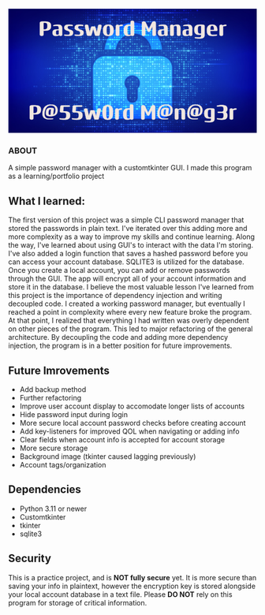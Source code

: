 ![Header](./P@55w0rd_M@n@g3r.png)

### ABOUT
A simple password manager with a customtkinter GUI. I made this program as a learning/portfolio project

## What I learned:
The first version of this project was a simple CLI password manager that stored the passwords in plain text. I've iterated over this adding more and more complexity as a way to improve my skills and continue learning. Along the way, I've learned about using GUI's to interact with the data I'm storing. I've also added a login function that saves a hashed password before you can access your account database. SQLITE3 is utilized for the database. Once you create a local account, you can add or remove passwords through the GUI. The app will encrypt all of your account information and store it in the database. I believe the most valuable lesson I've learned from this project is the importance of dependency injection and writing decoupled code. I created a working password manager, but eventually I reached a point in complexity where every new feature broke the program. At that point, I realized that everything I had written was overly dependent on other pieces of the program. This led to major refactoring of the general architecture. By decoupling the code and adding more dependency injection, the program is in a better position for future improvements.

## Future Imrovements
- Add backup method
- Further refactoring
- Improve user account display to accomodate longer lists of accounts
- Hide password input during login
- More secure local account password checks before creating account
- Add key-listeners for improved QOL when navigating or adding info
- Clear fields when account info is accepted for account storage
- More secure storage
- Background image (tkinter caused lagging previously)
- Account tags/organization

## Dependencies
- Python 3.11 or newer
- Customtkinter
- tkinter
- sqlite3


## Security
This is a practice project, and is **NOT fully secure** yet. It is more secure than saving your info in plaintext, however the encryption key is stored alongside your local account database in a text file. Please **DO NOT** rely on this program for storage of critical information.

